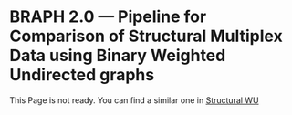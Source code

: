 # BRAPH 2.0 — Pipeline for Comparison of Structural Multiplex Data using Binary Weighted Undirected graphs

This Page is not ready. You can find a similar one in [Structural WU](../tut_a_st_wu)
